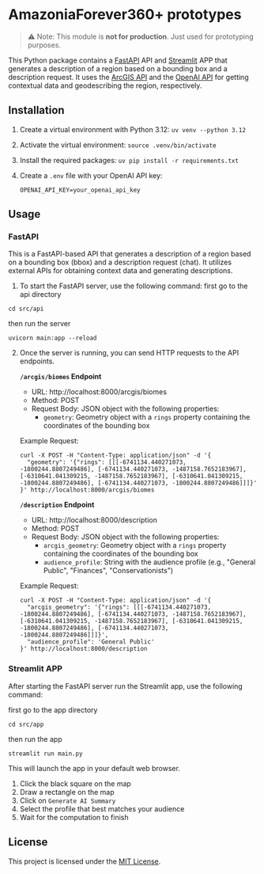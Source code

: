 # AmazoniaForever360+ prototypes

> ⚠ Note: This module is **not for production**. Just used for prototyping purposes.

This Python package contains a [FastAPI](https://fastapi.tiangolo.com/) API and [Streamlit](https://streamlit.io/) APP that generates a description of a region based on a bounding box and a description request. 
It uses the [ArcGIS API](https://developers.arcgis.com/rest/) and the [OpenAI API](https://openai.com/blog/openai-api) for getting contextual data and geodescribing the region, respectively.


## Installation

1. Create a virtual environment with Python 3.12: `uv venv --python 3.12`
2. Activate the virtual environment: `source .venv/bin/activate`
3. Install the required packages: `uv pip install -r requirements.txt`
4. Create a `.env` file with your OpenAI API key:

    ```
    OPENAI_API_KEY=your_openai_api_key
    ```

## Usage

### FastAPI

This is a FastAPI-based API that generates a description of a region based on a bounding box (bbox) and a description request (chat). 
It utilizes external APIs for obtaining context data and generating descriptions.

1. To start the FastAPI server, use the following command:
first go to the api directory
```
cd src/api
```

then run the server
```
uvicorn main:app --reload
```
 
2. Once the server is running, you can send HTTP requests to the API endpoints.

   **`/arcgis/biomes` Endpoint**

   - URL: http://localhost:8000/arcgis/biomes
   - Method: POST
   - Request Body: JSON object with the following properties:
     - `geometry`: Geometry object with a `rings` property containing the coordinates of the bounding box

   Example Request:

      ```commandline
      curl -X POST -H "Content-Type: application/json" -d '{
        "geometry": '{"rings": [[[-6741134.440271073, -1800244.8807249486], [-6741134.440271073, -1487158.7652183967], [-6310641.041309215, -1487158.7652183967], [-6310641.041309215, -1800244.8807249486], [-6741134.440271073, -1800244.8807249486]]]}'
      }' http://localhost:8000/arcgis/biomes
      ```
   
   **`/description` Endpoint**

   - URL: http://localhost:8000/description
   - Method: POST
   - Request Body: JSON object with the following properties:
     - `arcgis_geometry`: Geometry object with a `rings` property containing the coordinates of the bounding box
     - `audience_profile`: String with the audience profile (e.g., "General Public", "Finances", "Conservationists")

   Example Request:

      ```commandline
      curl -X POST -H "Content-Type: application/json" -d '{
        "arcgis_geometry": '{"rings": [[[-6741134.440271073, -1800244.8807249486], [-6741134.440271073, -1487158.7652183967], [-6310641.041309215, -1487158.7652183967], [-6310641.041309215, -1800244.8807249486], [-6741134.440271073, -1800244.8807249486]]]}',
        "audience_profile": 'General Public'
      }' http://localhost:8000/description
      ```

### Streamlit APP

After starting the FastAPI server run the Streamlit app, use the following command:

first go to the app directory
```
cd src/app
```

then run the app
```
streamlit run main.py
```

This will launch the app in your default web browser.

1. Click the black square on the map
2. Draw a rectangle on the map
3. Click on `Generate AI Summary` 
4. Select the profile that best matches your audience
5. Wait for the computation to finish
   
## License
This project is licensed under the [MIT License](LICENSE).
